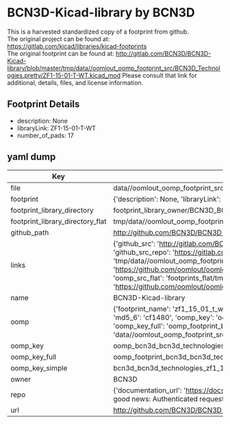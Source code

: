 # BCN3D-Kicad-library by BCN3D  
This is a harvested standardized copy of a footprint from github.  
The original project can be found at:  
https://gitlab.com/kicad/libraries/kicad-footprints  
The original footprint can be found at:
http://gitlab.com/BCN3D/BCN3D-Kicad-library/blob/master/tmp/data//oomlout_oomp_footprint_src/BCN3D_Technologies.pretty/ZF1-15-01-T-WT.kicad_mod
Please consult that link for additional, details, files, and license information.  
## Footprint Details
* description: None  
* libraryLink: ZF1-15-01-T-WT  
* number_of_pads: 17  
## yaml dump  
| Key | Value |  
| --- | --- |  
| file | data//oomlout_oomp_footprint_src/BCN3D-Kicad-library/BCN3D_Technologies.pretty/ZF1-15-01-T-WT.kicad_mod |  
| footprint | {'description': None, 'libraryLink': 'ZF1-15-01-T-WT', 'number_of_pads': 17} |  
| footprint_library_directory | footprint_library_owner/BCN3D_BCN3D-Kicad-library |  
| footprint_library_directory_flat | tmp/data//oomlout_oomp_footprint_src/footprints_flat/bcn3d_bcn3d_technologies_zf1_15_01_t_wt/working |  
| github_path | http://github.com/BCN3D/BCN3D-Kicad-library/blob/master/tmp/data//oomlout_oomp_footprint_src/BCN3D_Technologies.pretty/ZF1-15-01-T-WT.kicad_mod |  
| links | {'github_src': 'http://gitlab.com/BCN3D/BCN3D-Kicad-library/blob/master/tmp/data//oomlout_oomp_footprint_src/BCN3D_Technologies.pretty/ZF1-15-01-T-WT.kicad_mod', 'github_src_repo': 'https://gitlab.com/kicad/libraries/kicad-footprints', 'oomp_bot': 'tmp/data//oomlout_oomp_footprint_src/footprints/bcn3d_bcn3d_technologies_zf1_15_01_t_wt/working', 'oomp_bot_github': 'https://github.com/oomlout/oomlout_oomp_footprint_bot/tree/main/tmp/data//oomlout_oomp_footprint_src/footprints/bcn3d_bcn3d_technologies_zf1_15_01_t_wt/working', 'oomp_src_flat': 'footprints_flat/tmp/data//oomlout_oomp_footprint_src/footprints_flat/bcn3d_bcn3d_technologies_zf1_15_01_t_wt/working', 'oomp_src_flat_github': 'https://github.com/oomlout/oomlout_oomp_footprint_src/tree/main/tmp/data//oomlout_oomp_footprint_src/footprints_flat/bcn3d_bcn3d_technologies_zf1_15_01_t_wt/working'} |  
| name | BCN3D-Kicad-library |  
| oomp | {'footprint_name': 'zf1_15_01_t_wt', 'library_name': 'bcn3d_technologies', 'md5': 'cf1480a113e4fdf893710812d5cb5470', 'md5_10': 'cf1480a113', 'md5_5': 'cf148', 'md5_6': 'cf1480', 'oomp_key': 'oomp_bcn3d_bcn3d_technologies_zf1_15_01_t_wt', 'oomp_key_extra': 'oomp_footprint_bcn3d_bcn3d_technologies_zf1_15_01_t_wt', 'oomp_key_full': 'oomp_footprint_bcn3d_bcn3d_technologies_zf1_15_01_t_wt_cf1480', 'oomp_key_simple': 'bcn3d_bcn3d_technologies_zf1_15_01_t_wt', 'original_filename': 'data//oomlout_oomp_footprint_src/BCN3D-Kicad-library/BCN3D_Technologies.pretty/ZF1-15-01-T-WT.kicad_mod', 'owner_name': 'bcn3d'} |  
| oomp_key | oomp_bcn3d_bcn3d_technologies_zf1_15_01_t_wt |  
| oomp_key_full | oomp_footprint_bcn3d_bcn3d_technologies_zf1_15_01_t_wt |  
| oomp_key_simple | bcn3d_bcn3d_technologies_zf1_15_01_t_wt |  
| owner | BCN3D |  
| repo | {'documentation_url': 'https://docs.github.com/rest/overview/resources-in-the-rest-api#rate-limiting', 'message': "API rate limit exceeded for 84.66.142.224. (But here's the good news: Authenticated requests get a higher rate limit. Check out the documentation for more details.)"} |  
| url | http://github.com/BCN3D/BCN3D-Kicad-library |  


